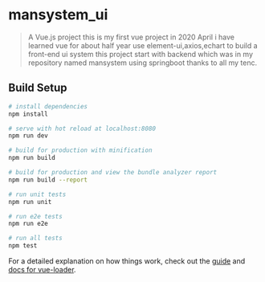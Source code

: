 # mansystem_ui

> A Vue.js project 
> this is my first vue project in 2020 April
> i have learned vue for about half year
> use element-ui,axios,echart to build a front-end ui system
> this project start with backend which was in my repository named mansystem using springboot
> thanks to all my tenc.


## Build Setup

``` bash
# install dependencies
npm install

# serve with hot reload at localhost:8080
npm run dev

# build for production with minification
npm run build

# build for production and view the bundle analyzer report
npm run build --report

# run unit tests
npm run unit

# run e2e tests
npm run e2e

# run all tests
npm test
```

For a detailed explanation on how things work, check out the [guide](http://vuejs-templates.github.io/webpack/) and [docs for vue-loader](http://vuejs.github.io/vue-loader).
